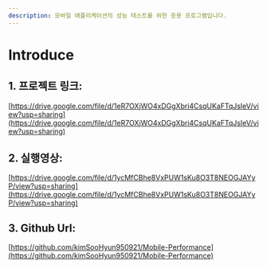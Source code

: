 ```yaml
---
description: 모바일 애플리케이션의 성능 테스트를 위한 응용 프로그램입니다.
---
```


# Introduce

## 1. 프로젝트 링크: 

[https://drive.google.com/file/d/1eR7OXjWO4xDGgXbri4CsqUKaFTqJsIeV/view?usp=sharing](https://drive.google.com/file/d/1eR7OXjWO4xDGgXbri4CsqUKaFTqJsIeV/view?usp=sharing)

## 2. 실행영상:  

[https://drive.google.com/file/d/1ycMfCBhe8VxPUW1sKu8O3T8NEOGJAYyP/view?usp=sharing](https://drive.google.com/file/d/1ycMfCBhe8VxPUW1sKu8O3T8NEOGJAYyP/view?usp=sharing)

## 3. Github Url: 

[https://github.com/kimSooHyun950921/Mobile-Performance](https://github.com/kimSooHyun950921/Mobile-Performance)





